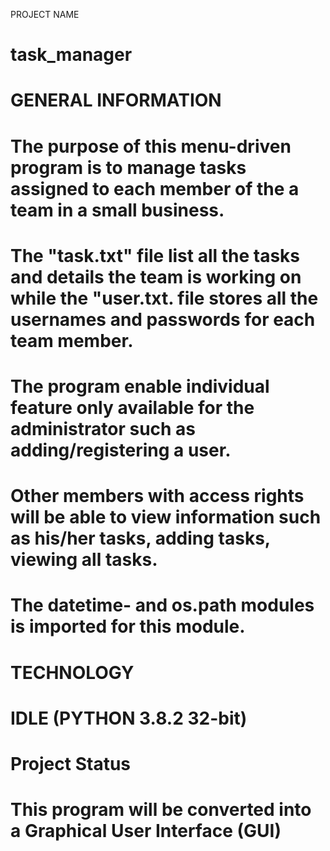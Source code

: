PROJECT NAME

# task_manager

# GENERAL INFORMATION

# The purpose of this menu-driven program is to manage tasks assigned to each member of the a team in a small business.
# The "task.txt" file list all the tasks and details the team is working on while the "user.txt. file stores all the usernames and passwords for each team member.
# The program enable individual feature only available for the administrator such as adding/registering a user.
# Other members with access rights will be able to view information such as his/her tasks, adding tasks, viewing all tasks.
# The datetime- and os.path modules is imported for this module.

# TECHNOLOGY

# IDLE (PYTHON 3.8.2 32-bit)

# Project Status

# This program will be converted into a Graphical User Interface (GUI)


